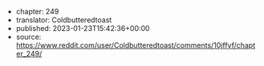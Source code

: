 - chapter: 249
- translator: Coldbutteredtoast
- published: 2023-01-23T15:42:36+00:00
- source: https://www.reddit.com/user/Coldbutteredtoast/comments/10jffyf/chapter_249/
